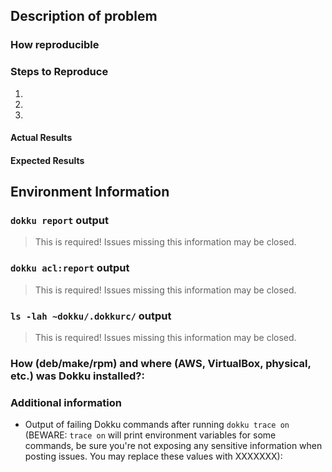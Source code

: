 <!-- If you're using Dokku - especially for commercial purposes - consider donating to project development via [OpenCollective](https://opencollective.com/dokku) or [Patreon](https://www.patreon.com/dokku). Funds go to general development, support, and infrastructure costs. -->

## Description of problem

### How reproducible

### Steps to Reproduce

1.
2.
3.

#### Actual Results

#### Expected Results

## Environment Information

### `dokku report` output

> This is required! Issues missing this information may be closed.

### `dokku acl:report` output

> This is required! Issues missing this information may be closed.

### `ls -lah ~dokku/.dokkurc/` output

> This is required! Issues missing this information may be closed.

### How (deb/make/rpm) and where (AWS, VirtualBox, physical, etc.) was Dokku installed?:

### Additional information

- Output of failing Dokku commands after running `dokku trace on`
  (BEWARE: `trace on` will print environment variables for some commands, be sure you're not exposing any sensitive information when posting issues. You may replace these values with XXXXXXX):
